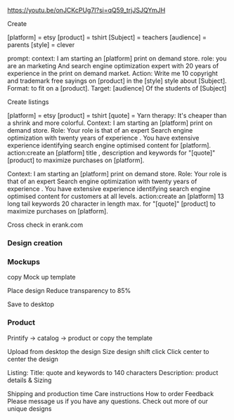 
https://youtu.be/onJCKcPUg7I?si=qQ59_trjJSJQYmJH


Create 

[platform] = etsy
[product] = tshirt
[Subject] = teachers
[audience] = parents
[style] = clever

prompt: context: I am starting an [platform] print on demand store. role: you are an marketing And search engine optimization expert with 20 years of experience in the print on demand market. Action: Write me 10 copyright and trademark free  sayings on [product] in the [style] style about [Subject]. Format:  to fit on a [product]. Target: [audience] Of the students of [Subject]

Create listings

[platform] = etsy
[product] = tshirt
[quote] = Yarn therapy: It's cheaper than a shrink and more colorful.
Context: I am starting an  [platform] print on demand store. Role: Your role is that of an expert Search engine optimization with twenty years of experience . You have extensive experience identifying search engine optimised content for [platform]. action:create an [platform] title , description and keywords for "[quote]" [product] to maximize purchases on [platform].

Context: I am starting an  [platform] print on demand store. Role: Your role is that of an expert Search engine optimization with twenty years of experience . You have extensive experience identifying search engine optimised content for customers at all levels. action:create an [platform]  13 long tail keywords 20 character in length max. for "[quote]" [product] to maximize purchases on [platform].



Cross check in erank.com
### Design creation


### Mockups 
copy Mock up template

Place design
Reduce transparency to 85%

Save to desktop

### Product 

Printify -> catalog -> product or copy the template 

Upload from desktop the design
Size design shift click
Click center to center the design

Listing:
Title: quote and keywords to 140 characters
Description:
product details & Sizing

Shipping and production time
Care instructions 
 How to order
 Feedback
Please message us if you have any questions.
Check out more of our unique designs